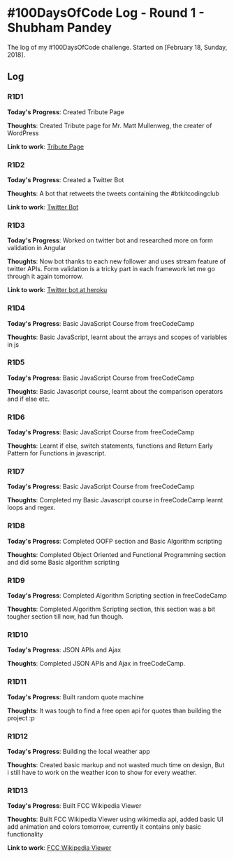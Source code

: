 # #100DaysOfCode Log - Round 1 - Shubham Pandey

The log of my #100DaysOfCode challenge. Started on [February 18, Sunday, 2018].

## Log

### R1D1 

**Today's Progress**: Created Tribute Page

**Thoughts**: Created Tribute page for Mr. Matt Mullenweg, the creater of WordPress 

**Link to work**: [Tribute Page](https://codepen.io/shubham9411/full/Jpppyj/)

### R1D2

**Today's Progress**: Created a Twitter Bot

**Thoughts**: A bot that retweets the tweets containing the #btkitcodingclub

**Link to work**: [Twitter Bot](https://twitter.com/btkitcodingclub)

### R1D3

**Today's Progress**: Worked on twitter bot and researched more on form validation in Angular

**Thoughts**: Now bot thanks to each new follower and uses stream feature of twitter APIs. Form validation is a tricky part in each framework let me go through it again tomorrow.

**Link to work**: [Twitter bot at heroku](https://nameless-waters-34797.herokuapp.com)

### R1D4

**Today's Progress**: Basic JavaScript Course from freeCodeCamp

**Thoughts**: Basic JavaScript, learnt about the arrays and scopes of variables in js

### R1D5

**Today's Progress**: Basic JavaScript Course from freeCodeCamp

**Thoughts**: Basic Javascript course, learnt about the comparison operators and if else etc.

### R1D6

**Today's Progress**: Basic JavaScript Course from freeCodeCamp

**Thoughts**: Learnt if else, switch statements, functions and Return Early Pattern for Functions in javascript.

### R1D7

**Today's Progress**: Basic JavaScript Course from freeCodeCamp

**Thoughts**: Completed my Basic Javascript course in freeCodeCamp learnt loops and regex.

### R1D8

**Today's Progress**: Completed OOFP section and Basic Algorithm scripting

**Thoughts**: Completed Object Oriented and Functional Programming section and did some Basic algorithm scripting 

### R1D9

**Today's Progress**: Completed Algorithm Scripting section in freeCodeCamp

**Thoughts**: Completed Algorithm Scripting section, this section was a bit tougher section till now, had fun though.

### R1D10

**Today's Progress**: JSON APIs and Ajax

**Thoughts**: Completed JSON APIs and Ajax in freeCodeCamp.

### R1D11

**Today's Progress**: Built random quote machine

**Thoughts**: It was tough to find a free open api for quotes than building the project :p

### R1D12

**Today's Progress**: Building the local weather app

**Thoughts**: Created basic markup and not wasted much time on design, But i still have to work on the weather icon to show for every weather. 

### R1D13

**Today's Progress**: Built FCC Wikipedia Viewer

**Thoughts**: Built FCC Wikipedia Viewer using wikimedia api, added basic UI add animation and colors tomorrow, currently it contains only basic functionality

**Link to work**: [FCC Wikipedia Viewer](https://codepen.io/shubham9411/full/PQrYBq/)
